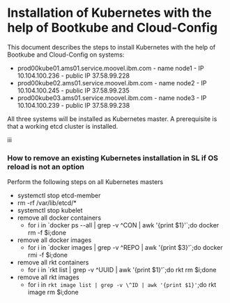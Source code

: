 # Installation of Kubernetes with the help of Bootkube and Cloud-Config

This document describes the steps to install Kubernetes with the help of Bootkube and Cloud-Config on systems:

* prod00kube01.ams01.service.moovel.ibm.com - name node1 - IP 10.104.100.236 - public IP 37.58.99.228
* prod00kube02.ams01.service.moovel.ibm.com - name node2 - IP 10.104.100.245 - public IP 37.58.99.235
* prod00kube03.ams01.service.moovel.ibm.com - name node3 - IP 10.104.100.239 - public IP 37.58.99.238

All three systems will be installed as Kubernetes master. A prerequisite is that a working etcd cluster is installed.

iii




### How to remove an existing Kubernetes installation in SL if OS reload is not an option

Perform the following steps on all Kubernetes masters

* systemctl stop etcd-member  
* rm -rf /var/lib/etcd/\*  
* systemctl stop kubelet  
* remove all docker containers
    * for i in \`docker ps --all | grep -v \^CON | awk '{print $1}'\`;do docker rm -f $i;done  
* remove all docker images
    * for i in \`docker images | grep -v \^REPO | awk '{print $3}'\`;do docker rmi -f $i;done  
* remove all rkt containers
    * for i in \`rkt list | grep -v \^UUID | awk '{print $1}'\`;do rkt rm $i;done
* remove all rkt images
    *  for i in `rkt image list | grep -v \^ID | awk '{print $1}'`;do rkt image rm $i;done


